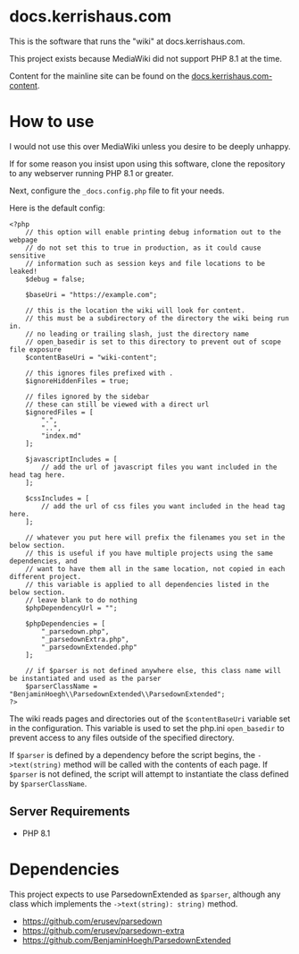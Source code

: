 # docs.kerrishaus.com
This is the software that runs the "wiki" at docs.kerrishaus.com.  

This project exists because MediaWiki did not support PHP 8.1 at the time.  

Content for the mainline site can be found on the [docs.kerrishaus.com-content](https://github.com/kerrishaus/docs.kerrishaus.com-content).

# How to use
I would not use this over MediaWiki unless you desire to be deeply unhappy.

If for some reason you insist upon using this software, clone the repository to any webserver running PHP 8.1 or greater.

Next, configure the `_docs.config.php` file to fit your needs.

Here is the default config:
```
<?php
    // this option will enable printing debug information out to the webpage
    // do not set this to true in production, as it could cause sensitive
    // information such as session keys and file locations to be leaked!
    $debug = false;

    $baseUri = "https://example.com";

    // this is the location the wiki will look for content.
    // this must be a subdirectory of the directory the wiki being run in.
    // no leading or trailing slash, just the directory name
    // open_basedir is set to this directory to prevent out of scope file exposure
    $contentBaseUri = "wiki-content";

    // this ignores files prefixed with .
    $ignoreHiddenFiles = true;

    // files ignored by the sidebar
    // these can still be viewed with a direct url
    $ignoredFiles = [
        ".",
        "..",
        "index.md"
    ];

    $javascriptIncludes = [
        // add the url of javascript files you want included in the head tag here.
    ];

    $cssIncludes = [
        // add the url of css files you want included in the head tag here.
    ];

    // whatever you put here will prefix the filenames you set in the below section.
    // this is useful if you have multiple projects using the same dependencies, and
    // want to have them all in the same location, not copied in each different project.
    // this variable is applied to all dependencies listed in the below section.
    // leave blank to do nothing
    $phpDependencyUrl = "";

    $phpDependencies = [
        "_parsedown.php",
        "_parsedownExtra.php",
        "_parsedownExtended.php"
    ];

    // if $parser is not defined anywhere else, this class name will be instantiated and used as the parser
    $parserClassName = "BenjaminHoegh\\ParsedownExtended\\ParsedownExtended";
?>
```

The wiki reads pages and directories out of the `$contentBaseUri` variable set in the configuration. This variable is used to set the php.ini `open_basedir` to prevent access to any files outside of the specified directory.

If `$parser` is defined by a dependency before the script begins, the `->text(string)` method will be called with the contents of each page. If `$parser` is not defined, the script will attempt to instantiate the class defined by `$parserClassName`.

## Server Requirements
- PHP 8.1

# Dependencies
This project expects to use ParsedownExtended as `$parser`, although any class which implements the `->text(string): string)` method.

- https://github.com/erusev/parsedown
- https://github.com/erusev/parsedown-extra
- https://github.com/BenjaminHoegh/ParsedownExtended
